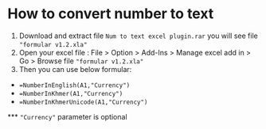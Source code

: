 

# How to convert number to text
1. Download and extract file `Num to text excel plugin.rar` you will see file `"formular v1.2.xla"`
1. Open your excel file : File > Option > Add-Ins > Manage excel add in > Go > Browse file `"formular v1.2.xla"`
1. Then you can use below formular:
* `=NumberInEnglish(A1,"Currency")`
* `=NumberInKhmer(A1,"Currency")`
* `=NumberInKhmerUnicode(A1,"Currency")`

*** `"Currency"` parameter is optional
